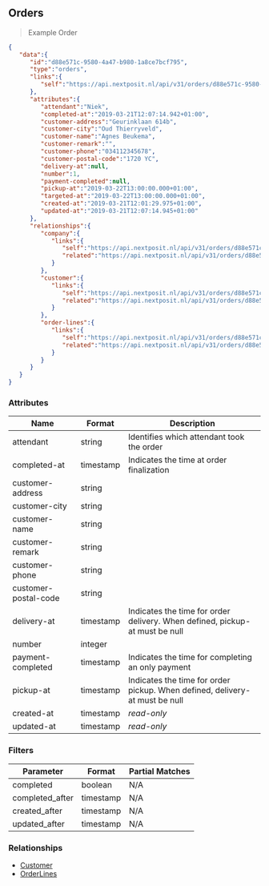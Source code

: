 ## Orders


> Example Order

```json
{
   "data":{
      "id":"d88e571c-9580-4a47-b980-1a8ce7bcf795",
      "type":"orders",
      "links":{
         "self":"https://api.nextposit.nl/api/v31/orders/d88e571c-9580-4a47-b980-1a8ce7bcf795"
      },
      "attributes":{
         "attendant":"Niek",
         "completed-at":"2019-03-21T12:07:14.942+01:00",
         "customer-address":"Geurinklaan 614b",
         "customer-city":"Oud Thierryveld",
         "customer-name":"Agnes Beukema",
         "customer-remark":"",
         "customer-phone":"034112345678",
         "customer-postal-code":"1720 YC",
         "delivery-at":null,
         "number":1,
         "payment-completed":null,
         "pickup-at":"2019-03-22T13:00:00.000+01:00",
         "targeted-at":"2019-03-22T13:00:00.000+01:00",
         "created-at":"2019-03-21T12:01:29.975+01:00",
         "updated-at":"2019-03-21T12:07:14.945+01:00"
      },
      "relationships":{
         "company":{
            "links":{
               "self":"https://api.nextposit.nl/api/v31/orders/d88e571c-9580-4a47-b980-1a8ce7bcf795/relationships/company",
               "related":"https://api.nextposit.nl/api/v31/orders/d88e571c-9580-4a47-b980-1a8ce7bcf795/company"
            }
         },
         "customer":{
            "links":{
               "self":"https://api.nextposit.nl/api/v31/orders/d88e571c-9580-4a47-b980-1a8ce7bcf795/relationships/customer",
               "related":"https://api.nextposit.nl/api/v31/orders/d88e571c-9580-4a47-b980-1a8ce7bcf795/customer"
            }
         },
         "order-lines":{
            "links":{
               "self":"https://api.nextposit.nl/api/v31/orders/d88e571c-9580-4a47-b980-1a8ce7bcf795/relationships/order-lines",
               "related":"https://api.nextposit.nl/api/v31/orders/d88e571c-9580-4a47-b980-1a8ce7bcf795/order-lines"
            }
         }
      }
   }
}

```

### Attributes

| Name                        | Format    |  Description        |
| --------------------------- | --------- | ------------------- |
| attendant                   | string    |  Identifies which attendant took the order
| completed-at                | timestamp |  Indicates the time at order finalization
| customer-address            | string    |
| customer-city               | string    |
| customer-name               | string    |
| customer-remark             | string    |
| customer-phone              | string    |
| customer-postal-code        | string    |
| delivery-at                 | timestamp | Indicates the time for order delivery. When defined, pickup-at must be null
| number                      | integer   |
| payment-completed           | timestamp | Indicates the time for completing an only payment
| pickup-at                   | timestamp | Indicates the time for order pickup. When defined, delivery-at must be null
| created-at                  | timestamp | *read-only*
| updated-at                  | timestamp | *read-only*

### Filters

| Parameter                   | Format    |  Partial Matches    |
| --------------------------- | --------- | ------------------- |
| completed                   | boolean   |  N/A
| completed_after             | timestamp |  N/A
| created_after               | timestamp |  N/A
| updated_after               | timestamp |  N/A


### Relationships

* [Customer](#customers)
* [OrderLines](#orderlines)
